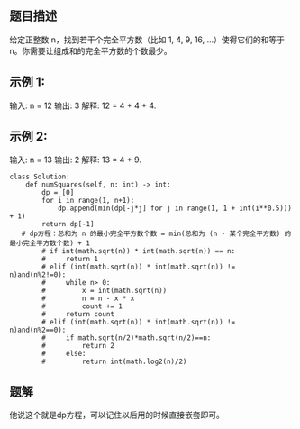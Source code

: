 ## 题目描述
给定正整数 n，找到若干个完全平方数（比如 1, 4, 9, 16, ...）使得它们的和等于 n。你需要让组成和的完全平方数的个数最少。

## 示例 1:

输入: n = 12
输出: 3
解释: 12 = 4 + 4 + 4.

## 示例 2:

输入: n = 13
输出: 2
解释: 13 = 4 + 9.

```
class Solution:
    def numSquares(self, n: int) -> int:
        dp = [0]
        for i in range(1, n+1):
            dp.append(min(dp[-j*j] for j in range(1, 1 + int(i**0.5))) + 1)
        return dp[-1]
   # dp方程：总和为 n 的最小完全平方数个数 = min(总和为 (n - 某个完全平方数) 的最小完全平方数个数) + 1
        # if int(math.sqrt(n)) * int(math.sqrt(n)) == n:
        #     return 1
        # elif (int(math.sqrt(n)) * int(math.sqrt(n)) != n)and(n%2!=0):
        #     while n> 0:
        #         x = int(math.sqrt(n))
        #         n = n - x * x
        #         count += 1
        #     return count
        # elif (int(math.sqrt(n)) * int(math.sqrt(n)) != n)and(n%2==0):
        #     if math.sqrt(n/2)*math.sqrt(n/2)==n:
        #         return 2
        #     else:
        #         return int(math.log2(n)/2)
```
## 题解
他说这个就是dp方程，可以记住以后用的时候直接嵌套即可。